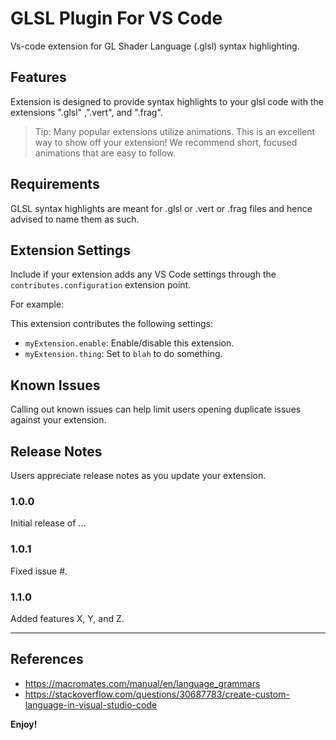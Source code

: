 
# GLSL Plugin For VS Code

Vs-code extension for GL Shader Language (.glsl) syntax highlighting.

## Features

Extension is designed to provide syntax highlights to your glsl code with the extensions ".glsl" ,".vert", and ".frag".

> Tip: Many popular extensions utilize animations. This is an excellent way to show off your extension! We recommend short, focused animations that are easy to follow.

## Requirements

GLSL syntax highlights are meant for .glsl or .vert or .frag files and hence advised to name them as such.

## Extension Settings

Include if your extension adds any VS Code settings through the `contributes.configuration` extension point.

For example:

This extension contributes the following settings:

* `myExtension.enable`: Enable/disable this extension.
* `myExtension.thing`: Set to `blah` to do something.

## Known Issues

Calling out known issues can help limit users opening duplicate issues against your extension.

## Release Notes

Users appreciate release notes as you update your extension.

### 1.0.0

Initial release of ...

### 1.0.1

Fixed issue #.

### 1.1.0

Added features X, Y, and Z.

---
## References

 - https://macromates.com/manual/en/language_grammars
 - https://stackoverflow.com/questions/30687783/create-custom-language-in-visual-studio-code


**Enjoy!**
